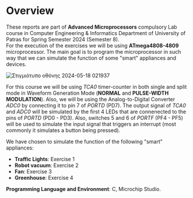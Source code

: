 # Overview
These reports are part of **Advanced Microprocessors** compulsory Lab course in Computer Engineering & Informatics Department of University of Patras for Spring Semester 2024 (Semester 8).  
For the execution of the exercises we will be using **ATmega4808-4809** microprocessor. The main goal is to program the microprocessor in such way that we can simulate the function of some "smart" appliances and devices.  

![Στιγμιότυπο οθόνης 2024-05-18 021937](https://github.com/miltiadiss/Microcontrollers-Lab/assets/45690339/74a185d1-9dab-45d0-9276-00794b18dc8c)

For this course we will be using *TCA0* timer-counter in both single and split mode in Waveform Generation Mode (**NORMAL** and **PULSE-WIDTH MODULATION**). Also, we will be using the Analog-to-Digital Converter *ADC0* by connecting it to pin 7 of *PORTD* (PD7). The output signal of *TCA0* and *ADC0* will be simulated by the first 4 LEDs that are connenected to the pins of *PORTD* (PD0 - PD3). Also, switches 5 and 6 of *PORTF* (PF4 - PF5) will be used to simulate the input signal that triggers an interrupt (most commonly it simulates a button being pressed).  

We have chosen to simulate the function of the following "smart" appliances:
* **Traffic Lights**: Exercise 1
* **Robot vacuum**: Exercise 2
* **Fan**: Exercise 3
* **Greenhouse**: Exercise 4
  

**Programming Language and Environment**: C, Microchip Studio.
